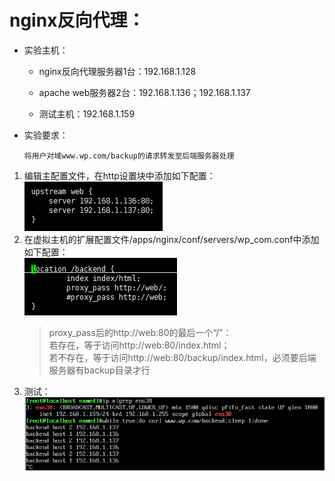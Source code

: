 # nginx反向代理：
+ 实验主机：
    + nginx反向代理服务器1台：192.168.1.128

    + apache web服务器2台：192.168.1.136；192.168.1.137
    + 测试主机：192.168.1.159
+ 实验要求：
    ```
    将用户对域www.wp.com/backup的请求转发至后端服务器处理
    ```
1. 编辑主配置文件，在http设置块中添加如下配置：  
    ![avagar](https://github.com/aNswerO/note/blob/master/13th-week/pic/nginx%E5%8F%8D%E5%90%91%E4%BB%A3%E7%90%86/%E4%B8%BB%E9%85%8D%E7%BD%AE%E6%96%87%E4%BB%B6.png)  
2. 在虚拟主机的扩展配置文件/apps/nginx/conf/servers/wp_com.conf中添加如下配置：  
    ![avagar](https://github.com/aNswerO/note/blob/master/13th-week/pic/nginx%E5%8F%8D%E5%90%91%E4%BB%A3%E7%90%86/%E6%89%A9%E5%B1%95%E9%85%8D%E7%BD%AE%E6%96%87%E4%BB%B6.png)  
    >proxy_pass后的http://web:80的最后一个“/”：  
    若存在，等于访问http://web:80/index.html；  
    若不存在，等于访问http://web:80/backup/index.html，必须要后端服务器有backup目录才行
3. 测试：  
    ![avagar](https://github.com/aNswerO/note/blob/master/13th-week/pic/nginx%E5%8F%8D%E5%90%91%E4%BB%A3%E7%90%86/%E6%B5%8B%E8%AF%95.png)  
